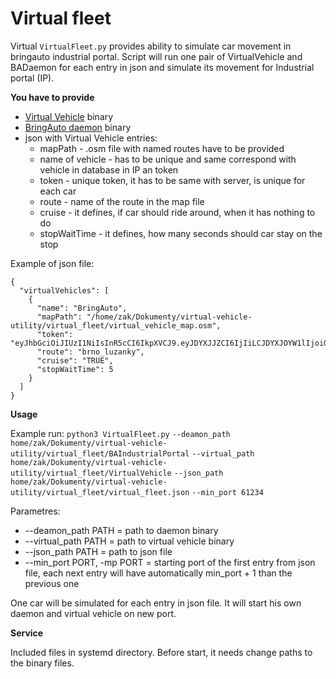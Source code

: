 # Virtual fleet

Virtual `VirtualFleet.py` provides ability to simulate car movement in bringauto industrial portal. Script will run one
pair of VirtualVehicle and BADaemon for each entry in json and simulate its movement for Industrial portal (IP).

**You have to provide**

- [Virtual Vehicle](https://gitlab.bringauto.com/bring-auto/host-platform/virtual-vehicle-utility) binary
- [BringAuto daemon](https://gitlab.bringauto.com/jan.kubalek/bringauto-daemon) binary
- json with Virtual Vehicle entries:
    - mapPath - .osm file with named routes have to be provided
    - name of vehicle - has to be unique and same correspond with vehicle in database in IP an token
    - token - unique token, it has to be same with server, is unique for each car
    - route - name of the route in the map file
    - cruise - it defines, if car should ride around, when it has nothing to do
    - stopWaitTime - it defines, how many seconds should car stay on the stop

Example of json file:

```
{
  "virtualVehicles": [
    {
      "name": "BringAuto",
      "mapPath": "/home/zak/Dokumenty/virtual-vehicle-utility/virtual_fleet/virtual_vehicle_map.osm",
      "token": "eyJhbGciOiJIUzI1NiIsInR5cCI6IkpXVCJ9.eyJDYXJJZCI6IjIiLCJDYXJOYW1lIjoiQnJpbmdBdXRvIiwiaXNzIjoiQnJpbmcuQXV0by5hcnRpbi5jeiIsImF1ZCI6IkJyaW5nLkF1dG8ifQ.6w11EkV3zKvG3Ly_CcF_SPsxSEbVEUOY9u0HvDw_Cr0",
      "route": "brno_luzanky",
      "cruise": "TRUE",
      "stopWaitTime": 5
    }
  ]
}
```

**Usage**

Example run:
`python3 VirtualFleet.py`
`--deamon_path home/zak/Dokumenty/virtual-vehicle-utility/virtual_fleet/BAIndustrialPortal`
`--virtual_path home/zak/Dokumenty/virtual-vehicle-utility/virtual_fleet/VirtualVehicle`
`--json_path home/zak/Dokumenty/virtual-vehicle-utility/virtual_fleet/virtual_fleet.json`
`--min_port 61234`

Parametres:

- --deamon_path PATH = path to daemon binary
- --virtual_path PATH = path to virtual vehicle binary
- --json_path PATH = path to json file
- --min_port PORT, -mp PORT = starting port of the first entry from json file, each next entry will have automatically
  min_port + 1 than the previous one

One car will be simulated for each entry in json file. It will start his own daemon and virtual vehicle on new port.

**Service**

Included files in systemd directory. Before start, it needs change paths to the binary files.
